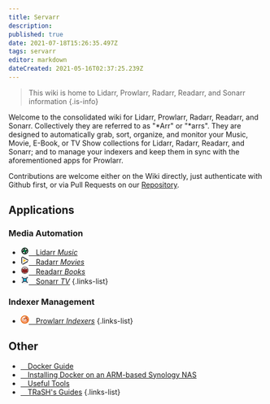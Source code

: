```yaml
---
title: Servarr
description: 
published: true
date: 2021-07-18T15:26:35.497Z
tags: servarr
editor: markdown
dateCreated: 2021-05-16T02:37:25.239Z
---
```


> This wiki is home to Lidarr, Prowlarr, Radarr, Readarr, and Sonarr information
{.is-info}

Welcome to the consolidated wiki for Lidarr, Prowlarr, Radarr, Readarr, and Sonarr. Collectively they are referred to as "*Arr" or "*arrs". They are designed to automatically grab, sort, organize, and monitor your Music, Movie, E-Book, or TV Show collections for Lidarr, Radarr, Readarr, and Sonarr; and to manage your indexers and keep them in sync with the aforementioned apps for Prowlarr.

Contributions are welcome either on the Wiki directly, just authenticate with Github first, or via Pull Requests on our [Repository](https://github.com/Servarr/Wiki).

## Applications

### Media Automation

- [![16.png](/assets/lidarr/logos/16.png)&emsp;Lidarr *Music*](/lidarr)
- [![16.png](/assets/radarr/logos/16.png)&emsp;Radarr *Movies*](/radarr)
- [![16.png](/assets/readarr/logos/16.png)&emsp;Readarr *Books*](/readarr)
- [![16.png](/assets/sonarr/logos/16.png)&emsp;Sonarr *TV*](/sonarr)
{.links-list}

### Indexer Management

- [![16.png](/assets/prowlarr/logos/16.png)&emsp;Prowlarr *Indexers*](/prowlarr)
{.links-list}

## Other

- [<i class="fab fa-docker"></i>&emsp;Docker Guide](/docker-guide)
- [<i class="fas fa-box-open"></i>&emsp;Installing Docker on an ARM-based Synology NAS](/docker-arm-synology)
- [<i class="fas fa-tools"></i>&emsp;Useful Tools](/useful-tools)
- [<i class="fas fa-trash-alt"></i>&emsp;TRaSH's Guides](https://trash-guides.info/)
{.links-list}
